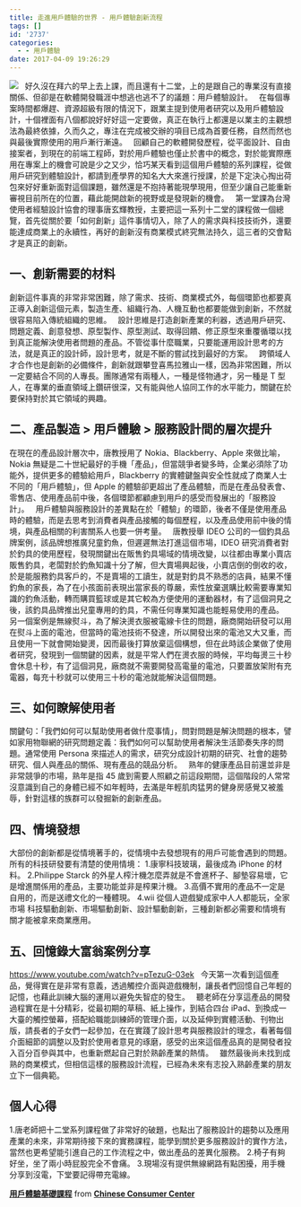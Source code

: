 ```yaml
---
title: 走進用戶體驗的世界 - 用戶體驗創新流程
tags: []
id: '2737'
categories:
  - - 用戶體驗
date: 2017-04-09 19:26:29
---
```


![](https://oberonlai.blog/wp-content/uploads/2017/04/IMG_0927-1024x768.jpg)   好久沒在拜六的早上去上課，而且還有十二堂，上的是跟自己的專業沒有直接關係、但卻是在軟體開發職涯中想逃也逃不了的議題：用戶體驗設計。   在每個專案時間都爆趕、資源超級有限的情況下，跟業主提到使用者研究以及用戶體驗設計，十個裡面有八個都說好好好這一定要做，真正在執行上都還是以業主的主觀想法為最終依據，久而久之，專注在完成被交辦的項目已成為首要任務，自然而然也與最後實際使用的用戶漸行漸遠。   回顧自己的軟體開發歷程，從平面設計、自由接案者，到現在的前端工程師，對於用戶體驗也僅止於書中的概念，對於能實際應用在專案上的機會可說是少之又少，恰巧某天看到這個用戶體驗的系列課程，從做用戶研究到體驗設計，都請到產學界的知名大大來進行授課，於是下定決心掏出荷包來好好重新面對這個課題，雖然還是不抱持著能現學現用，但至少讓自己能重新審視目前所在的位置，藉此能開啟新的視野或是發現新的機會。   第一堂課為台灣使用者經驗設計協會的理事唐玄輝教授，主要把這一系列十二堂的課程做一個總覽，首先從關於要「如何創新」這件事情切入，除了人的需求與科技技術外，還要能達成商業上的永續性，再好的創新沒有商業模式終究無法持久，這三者的交會點才是真正的創新。  

## 一、創新需要的材料

創新這件事真的非常非常困難，除了需求、技術、商業模式外，每個環節也都要真正導入創新這個元素，製造生產、組織行為、人機互動也都要能做到創新，不然就很容易陷入傳統組織的思維。   設計思維是打造創新產業的利器，透過用戶研究、問題定義、創意發想、原型製作、原型測試、取得回饋、修正原型來重覆循環以找到真正能解決使用者問題的產品。不管從事什麼職業，只要能運用設計思考的方法，就是真正的設計師，設計思考，就是不斷的嘗試找到最好的方案。   跨領域人才合作也是創新的必備條件，創新就跟攀登喜馬拉雅山一樣，因為非常困難，所以一定要結合不同的人專長。團隊通常有兩種人，一種是怪物通才，另一種是 T 型人，在專業的垂直領域上鑽研很深，又有能與他人協同工作的水平能力，關鍵在於要保持對於其它領域的興趣。  

## 二、產品製造 > 用戶體驗 > 服務設計間的層次提升

在現在的產品設計層次中，唐教授用了 Nokia、Blackberry、Apple 來做比喻，Nokia 無疑是二十世紀最好的手機「產品」，但當競爭者變多時，企業必須除了功能外，提供更多的體驗給用戶，Blackberry 的實體鍵盤與安全性就成了商業人士不同的「用戶體驗」，但 Apple 的體驗卻更超出了產品體驗，而是在產品發表會、零售店、使用產品前中後，各個環節都顧慮到用戶的感受而發展出的「服務設計」。   用戶體驗與服務設計的差異點在於「體驗」的環節，後者不僅是使用產品時的體驗，而是去思考到消費者與產品接觸的每個歷程，以及產品使用前中後的情境，與產品相關的利害關系人也要一併考量。   唐教授舉 IDEO 公司的一個釣具品牌案例，該品牌想推廣兒童釣魚，但遲遲無法打進這個市場，IDEO 研究消費者對於釣具的使用歷程，發現關鍵出在販售釣具場域的情境改變，以往都由專業小賣店販售釣具，老闆對於釣魚知識十分了解，但大賣場興起後，小賣店倒的倒收的收，於是能服務釣具客戶的，不是賣場的工讀生，就是對釣具不熟悉的店員，結果不懂釣魚的家長，為了在小孩面前表現出當家長的尊嚴，索性放棄選購比較需要專業知識的釣魚活動，轉而購買籃球或是其它較為方便使用的運動器材，有了這個洞見之後，該釣具品牌推出兒童專用的釣具，不需任何專業知識也能輕易使用的產品。   另一個案例是無線熨斗，為了解決燙衣服被電線卡住的問題，廠商開始研發可以用在熨斗上面的電池，但當時的電池技術不發達，所以開發出來的電池又大又重，而且使用一下就會開始變燙，因而最後打算放棄這個構想，但在此時該企業做了使用者研究，發現到一個關鍵的因素，就是平常人們在燙衣服的時候，平均每燙三十秒會休息十秒，有了這個洞見，廠商就不需要開發高電量的電池，只要置放架附有充電器，每充十秒就可以使用三十秒的電池就能解決這個問題。  

## 三、如何瞭解使用者

關鍵句：「我們如何可以幫助使用者做什麼事情」，問對問題是解決問題的根本，譬如家用物聯網的研究問題定義：我們如何可以幫助使用者解決生活節奏失序的問題。通常使用 Persona 來描述人的需求，研究分成設計初期的研究、社會的趨勢研究、個人與產品的關係、現有產品的競品分析。   熟年的健康產品目前還並非是非常競爭的市場，熟年是指 45 歲到需要人照顧之前這段期間，這個階段的人常常沒意識到自己的身體已經不如年輕時，去滿是年輕肌肉猛男的健身房感覺又被羞辱，針對這樣的族群可以發掘新的創新產品。  

## 四、情境發想

大部份的創新都是從情境著手的，從情境中去發想現有的用戶可能會遇到的問題。所有的科技研發要有清楚的使用情境： 1.康寧科技玻璃，最後成為 iPhone 的材料。 2.Philippe Starck 的外星人榨汁機怎麼弄就是不會進杯子、腳墊容易壞，它是增進關係用的產品，主要功能並非是榨果汁機。 3.高價不實用的產品不一定是自用的，而是送禮文化的一種體現。 4.wii 從個人遊戲變成家中人人都能玩，全家市場 科技驅動創新、市場驅動創新、設計驅動創新，三種創新都必需要和情境有關才能被拿來商業應用。  

## 五、回憶錄大富翁案例分享

https://www.youtube.com/watch?v=pTezuG-03ek   今天第一次看到這個產品，覺得實在是非常有意義，透過觸控介面與遊戲機制，讓長者們回憶自己年輕的記憶，也藉此訓練大腦的運用以避免失智症的發生。   聽老師在分享這產品的開發過程實在是十分精彩，從最初期的草稿、紙上操作，到結合四台 iPad、到換成一大臺的觸控螢幕，搭配給職能訓練師的管理介面，以及延伸到實體活動、刊物出版，請長者的子女們一起參加，在在實踐了設計思考與服務設計的理念，看著每個介面細節的調整以及對於使用者意見的琢磨，感受的出來這個產品真的是開發者投入百分百參與其中，也重新燃起自己對於熟齡產業的熱情。   雖然最後尚未找到成熟的商業模式，但相信這樣的服務設計流程，已經為未來有志投入熟齡產業的朋友立下一個典範。  

## 個人心得

1.唐老師把十二堂系列課程做了非常好的破題，也點出了服務設計的趨勢以及應用產業的未來，非常期待接下來的實務課程，能學到關於更多服務設計的實作方法，當然也更希望能引進自己的工作流程之中，做出產品的差異化服務。 2.椅子有夠好坐，坐了兩小時屁股完全不會痛。 3.現場沒有提供無線網路有點困擾，用手機分享到沒電，下堂要記得帶充電線。  

**[用戶體驗基礎課程](//www.slideshare.net/drhhtang/ss-74727172 "用戶體驗基礎課程")** from **[Chinese Consumer Center](//www.slideshare.net/drhhtang)**